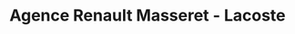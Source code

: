 ---
title: "Agence Renault Masseret - Lacoste"
url: /masseret/agence-renault-masseret-lacoste/
shop: Autowerkstatt
---